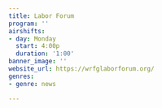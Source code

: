 ```yaml
---
title: Labor Forum
program: ''
airshifts:
- day: Monday
  start: 4:00p
  duration: '1:00'
banner_image: ''
website_url: https://wrfglaborforum.org/
genres:
- genre: news

---
```

